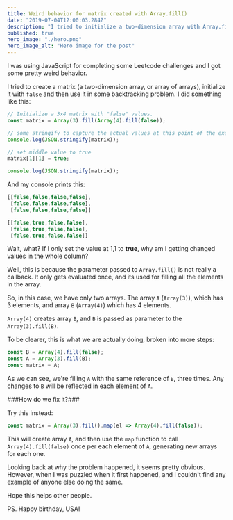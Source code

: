 ```yaml
---
title: Weird behavior for matrix created with Array.fill()  
date: "2019-07-04T12:00:03.284Z"
description: "I tried to initialize a two-dimension array with Array.fill() and now weird stuff is happening when I use it. Why??"
published: true
hero_image: "./hero.png"
hero_image_alt: "Hero image for the post"
---
```

I was using JavaScript for completing some Leetcode challenges and I got some pretty weird behavior.

I tried to create a matrix (a two-dimension array, or array of arrays), initialize it with `false` and then use it in some backtracking problem. I did something like this:

```javascript
// Initialize a 3x4 matrix with "false" values.
const matrix = Array(3).fill(Array(4).fill(false));

// some stringify to capture the actual values at this point of the execution
console.log(JSON.stringify(matrix));

// set middle value to true
matrix[1][1] = true;

console.log(JSON.stringify(matrix));
```

And my console prints this:

```javascript
[[false,false,false,false],
 [false,false,false,false],
 [false,false,false,false]]

[[false,true,false,false],
 [false,true,false,false],
 [false,true,false,false]]
```

Wait, what? If I only set the value at 1,1 to **true**, why am I getting changed values in the whole column?

Well, this is because the parameter passed to `Array.fill()` is not really a callback. It only gets evaluated once, and its used for filling all the elements in the array.

So, in this case, we have only two arrays. The array `A` (`Array(3)`), which has 3 elements, and array `B` (`Array(4)`) which has 4 elements. 

`Array(4)` creates array `B`, and `B` is passed as parameter to the `Array(3).fill(B)`.

To be clearer, this is what we are actually doing, broken into more steps:

```javascript
const B = Array(4).fill(false);
const A = Array(3).fill(B);
const matrix = A;
```

As we can see, we're filling `A` with the same reference of `B`, three times. Any changes to `B` will be reflected in each element of `A`.

###How do we fix it?###

Try this instead:
```javascript
const matrix = Array(3).fill().map(el => Array(4).fill(false));
```

This will create array `A`, and then use the `map` function to call `Array(4).fill(false)` once per each element of `A`, generating new arrays for each one.

Looking back at why the problem happened, it seems pretty obvious. However, when I was puzzled when it first happened, and I couldn't find any example of anyone else doing the same.

Hope this helps other people.

PS. Happy birthday, USA!
